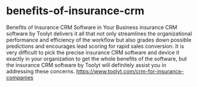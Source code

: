 # benefits-of-insurance-crm
Benefits of Insurance CRM Software in Your Business
 insurance CRM software by Toolyt delivers it all that not only streamlines the organizational performance and efficiency of the workflow but also grades down possible predictions and encourages lead scoring for rapid sales conversion. It is very difficult to pick the precise insurance CRM software and device it exactly in your organization to get the whole benefits of the software, but the insurance CRM software by Toolyt will definitely assist you in addressing these concerns. 
 https://www.toolyt.com/crm-for-insurance-companies
